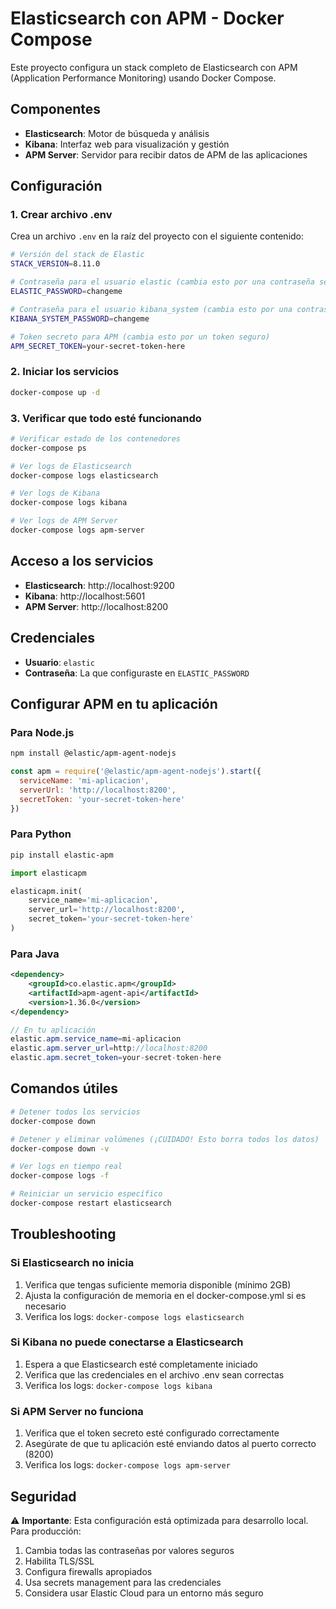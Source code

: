 # Elasticsearch con APM - Docker Compose

Este proyecto configura un stack completo de Elasticsearch con APM (Application Performance Monitoring) usando Docker Compose.

## Componentes

- **Elasticsearch**: Motor de búsqueda y análisis
- **Kibana**: Interfaz web para visualización y gestión
- **APM Server**: Servidor para recibir datos de APM de las aplicaciones

## Configuración

### 1. Crear archivo .env

Crea un archivo `.env` en la raíz del proyecto con el siguiente contenido:

```bash
# Versión del stack de Elastic
STACK_VERSION=8.11.0

# Contraseña para el usuario elastic (cambia esto por una contraseña segura)
ELASTIC_PASSWORD=changeme

# Contraseña para el usuario kibana_system (cambia esto por una contraseña segura)
KIBANA_SYSTEM_PASSWORD=changeme

# Token secreto para APM (cambia esto por un token seguro)
APM_SECRET_TOKEN=your-secret-token-here
```

### 2. Iniciar los servicios

```bash
docker-compose up -d
```

### 3. Verificar que todo esté funcionando

```bash
# Verificar estado de los contenedores
docker-compose ps

# Ver logs de Elasticsearch
docker-compose logs elasticsearch

# Ver logs de Kibana
docker-compose logs kibana

# Ver logs de APM Server
docker-compose logs apm-server
```

## Acceso a los servicios

- **Elasticsearch**: http://localhost:9200
- **Kibana**: http://localhost:5601
- **APM Server**: http://localhost:8200

## Credenciales

- **Usuario**: `elastic`
- **Contraseña**: La que configuraste en `ELASTIC_PASSWORD`

## Configurar APM en tu aplicación

### Para Node.js

```bash
npm install @elastic/apm-agent-nodejs
```

```javascript
const apm = require('@elastic/apm-agent-nodejs').start({
  serviceName: 'mi-aplicacion',
  serverUrl: 'http://localhost:8200',
  secretToken: 'your-secret-token-here'
})
```

### Para Python

```bash
pip install elastic-apm
```

```python
import elasticapm

elasticapm.init(
    service_name='mi-aplicacion',
    server_url='http://localhost:8200',
    secret_token='your-secret-token-here'
)
```

### Para Java

```xml
<dependency>
    <groupId>co.elastic.apm</groupId>
    <artifactId>apm-agent-api</artifactId>
    <version>1.36.0</version>
</dependency>
```

```java
// En tu aplicación
elastic.apm.service_name=mi-aplicacion
elastic.apm.server_url=http://localhost:8200
elastic.apm.secret_token=your-secret-token-here
```

## Comandos útiles

```bash
# Detener todos los servicios
docker-compose down

# Detener y eliminar volúmenes (¡CUIDADO! Esto borra todos los datos)
docker-compose down -v

# Ver logs en tiempo real
docker-compose logs -f

# Reiniciar un servicio específico
docker-compose restart elasticsearch
```

## Troubleshooting

### Si Elasticsearch no inicia

1. Verifica que tengas suficiente memoria disponible (mínimo 2GB)
2. Ajusta la configuración de memoria en el docker-compose.yml si es necesario
3. Verifica los logs: `docker-compose logs elasticsearch`

### Si Kibana no puede conectarse a Elasticsearch

1. Espera a que Elasticsearch esté completamente iniciado
2. Verifica que las credenciales en el archivo .env sean correctas
3. Verifica los logs: `docker-compose logs kibana`

### Si APM Server no funciona

1. Verifica que el token secreto esté configurado correctamente
2. Asegúrate de que tu aplicación esté enviando datos al puerto correcto (8200)
3. Verifica los logs: `docker-compose logs apm-server`

## Seguridad

⚠️ **Importante**: Esta configuración está optimizada para desarrollo local. Para producción:

1. Cambia todas las contraseñas por valores seguros
2. Habilita TLS/SSL
3. Configura firewalls apropiados
4. Usa secrets management para las credenciales
5. Considera usar Elastic Cloud para un entorno más seguro
